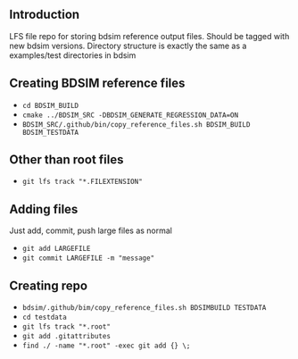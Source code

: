 ## Introduction

LFS file repo for storing bdsim reference output files. Should be tagged with new bdsim versions. Directory structure
is exactly the same as a examples/test directories in bdsim


## Creating BDSIM reference files

* `cd BDSIM_BUILD`
* `cmake ../BDSIM_SRC -DBDSIM_GENERATE_REGRESSION_DATA=ON`
* `BDSIM_SRC/.github/bin/copy_reference_files.sh BDSIM_BUILD BDSIM_TESTDATA`

## Other than root files

* `git lfs track "*.FILEXTENSION"`

## Adding files

Just add, commit, push large files as normal

* `git add LARGEFILE`
* `git commit LARGEFILE -m "message"`

## Creating repo

* `bdsim/.github/bim/copy_reference_files.sh BDSIMBUILD TESTDATA`
* `cd testdata`
* `git lfs track "*.root"`
* `git add .gitattributes`
* `find ./ -name "*.root" -exec git add {} \;`

